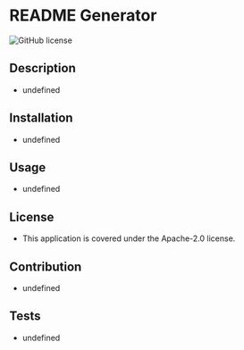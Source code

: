 # README Generator

![GitHub license](https://img.shields.io/badge/License-Apache_2.0-blue.svg)

## Description
- undefined

## Installation
- undefined

## Usage 
- undefined

## License
- This application is covered under the Apache-2.0 license.

## Contribution
- undefined

## Tests
- undefined

